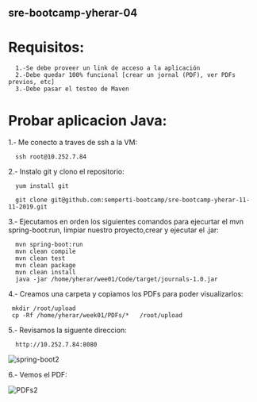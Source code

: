 
 
   ## sre-bootcamp-yherar-04

# Requisitos:

      1.-Se debe proveer un link de acceso a la aplicación
      2.-Debe quedar 100% funcional [crear un jornal (PDF), ver PDFs previos, etc]
      3.-Debe pasar el testeo de Maven

# Probar aplicacion Java: 

  1.- Me conecto a traves de ssh a la VM:
        
      ssh root@10.252.7.84
      
  2.- Instalo git y clono el repositorio: 
  
      yum install git 
      
      git clone git@github.com:semperti-bootcamp/sre-bootcamp-yherar-11-11-2019.git
      
  3.- Ejecutamos en orden los siguientes comandos para ejecurtar el mvn spring-boot:run, limpiar nuestro proyecto,crear y           ejecutar el .jar:
  
      mvn spring-boot:run
      mvn clean compile
      mvn clean test
      mvn clean package 
      mvn clean install
      java -jar /home/yherar/wee01/Code/target/journals-1.0.jar

 4.- Creamos una carpeta y copiamos los PDFs para poder visualizarlos:
    
     mkdir /root/upload
     cp -Rf /home/yherar/week01/PDFs/*   /root/upload
     
     
  5.- Revisamos la siguente direccion:
  
      http://10.252.7.84:8080
      
      
   ![spring-boot2](https://user-images.githubusercontent.com/57635156/69754867-b7094b80-1135-11ea-8da4-53539a685ad3.jpg)

 
  6.- Vemos el PDF: 
  
  
   ![PDFs2](https://user-images.githubusercontent.com/57635156/69754660-3b0f0380-1135-11ea-9eae-3143866eaa8e.jpg)

 
 

      

